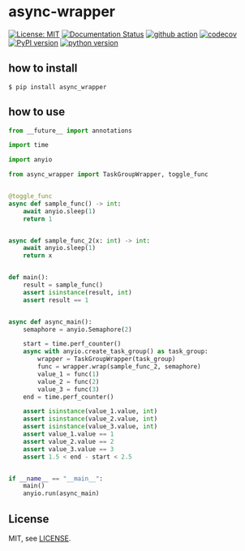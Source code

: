 # async-wrapper

[![License: MIT](https://img.shields.io/badge/License-MIT-yellow.svg)](https://opensource.org/licenses/MIT)
[![Documentation Status](https://readthedocs.org/projects/async-wrapper/badge/?version=latest)](https://async-wrapper.readthedocs.io/en/latest/?badge=latest)
[![github action](https://github.com/phi-friday/async-wrapper/actions/workflows/check.yaml/badge.svg?event=push&branch=main)](#)
[![codecov](https://codecov.io/gh/phi-friday/async-wrapper/graph/badge.svg?token=R1RAQ5F0YD)](https://codecov.io/gh/phi-friday/async-wrapper)
[![PyPI version](https://badge.fury.io/py/async-wrapper.svg)](https://badge.fury.io/py/async-wrapper)
[![python version](https://img.shields.io/pypi/pyversions/async_wrapper.svg)](#)

## how to install
```shell
$ pip install async_wrapper
```

## how to use
```python
from __future__ import annotations

import time

import anyio

from async_wrapper import TaskGroupWrapper, toggle_func


@toggle_func
async def sample_func() -> int:
    await anyio.sleep(1)
    return 1


async def sample_func_2(x: int) -> int:
    await anyio.sleep(1)
    return x


def main():
    result = sample_func()
    assert isinstance(result, int)
    assert result == 1


async def async_main():
    semaphore = anyio.Semaphore(2)

    start = time.perf_counter()
    async with anyio.create_task_group() as task_group:
        wrapper = TaskGroupWrapper(task_group)
        func = wrapper.wrap(sample_func_2, semaphore)
        value_1 = func(1)
        value_2 = func(2)
        value_3 = func(3)
    end = time.perf_counter()

    assert isinstance(value_1.value, int)
    assert isinstance(value_2.value, int)
    assert isinstance(value_3.value, int)
    assert value_1.value == 1
    assert value_2.value == 2
    assert value_3.value == 3
    assert 1.5 < end - start < 2.5


if __name__ == "__main__":
    main()
    anyio.run(async_main)
```

## License

MIT, see [LICENSE](https://github.com/phi-friday/async-wrapper/blob/main/LICENSE).
